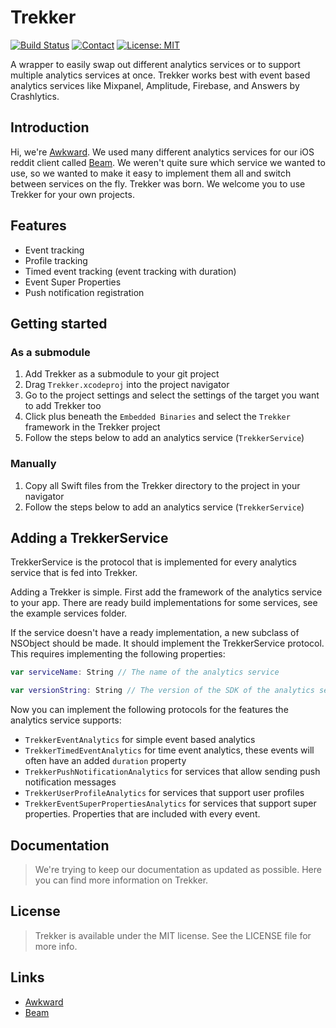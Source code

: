 # Trekker

[![Build Status](https://travis-ci.org/awkward/Tatsi.svg?branch=master)](https://travis-ci.org/awkward/Tatsi)
[![Contact](https://img.shields.io/badge/contact-madeawkward-blue.svg?style=flat)](https://twitter.com/madeawkward)
[![License: MIT](https://img.shields.io/badge/License-MIT-yellow.svg)](https://opensource.org/licenses/MIT)

A wrapper to easily swap out different analytics services or to support multiple analytics services at once. Trekker works best with event based analytics services like Mixpanel, Amplitude, Firebase, and Answers by Crashlytics.

## Introduction

Hi, we're <a href="https://awkward.co/" target="_blank">Awkward</a>. We used many different analytics services for our iOS reddit client called <a href="https://beamreddit.com/" target="_blank">Beam</a>. We weren't quite sure which service we wanted to use, so we wanted to make it easy to implement them all and switch between services on the fly. Trekker was born. We welcome you to use Trekker for your own projects.

## Features

- Event tracking
- Profile tracking
- Timed event tracking (event tracking with duration)
- Event Super Properties
- Push notification registration

## Getting started

### As a submodule

1. Add Trekker as a submodule to your git project
2. Drag `Trekker.xcodeproj` into the project navigator
3. Go to the project settings and select the settings of the target you want to add Trekker too
4. Click plus beneath the `Embedded Binaries` and select the `Trekker` framework in the Trekker project
5. Follow the steps below to add an analytics service (`TrekkerService`)

### Manually

1. Copy all Swift files from the Trekker directory to the project in your navigator
2. Follow the steps below to add an analytics service (`TrekkerService`)

## Adding a TrekkerService

TrekkerService is the protocol that is implemented for every analytics service that is fed into Trekker.

Adding a Trekker is simple. 
First add the framework of the analytics service to your app. There are ready build implementations for some services, see the example services folder.

If the service doesn't have a ready implementation, a new subclass of NSObject should be made. It should implement the TrekkerService protocol. This requires implementing the following properties:

```Swift
var serviceName: String // The name of the analytics service

var versionString: String // The version of the SDK of the analytics service
```

Now you can implement the following protocols for the features the analytics service supports:

- `TrekkerEventAnalytics` for simple event based analytics
- `TrekkerTimedEventAnalytics` for time event analytics, these events will often have an added `duration` property
- `TrekkerPushNotificationAnalytics` for services that allow sending push notification messages
- `TrekkerUserProfileAnalytics` for services that support user profiles
- `TrekkerEventSuperPropertiesAnalytics` for services that support super properties. Properties that are included with every event.

## Documentation

> We're trying to keep our documentation as updated as possible. Here you can find more information on Trekker.

## License

> Trekker is available under the MIT license. See the LICENSE file for more info.

## Links

  - <a href="https://awkward.co/" target="_blank">Awkward</a>
  - <a href="https://beamreddit.com/" target="_blank">Beam</a>
